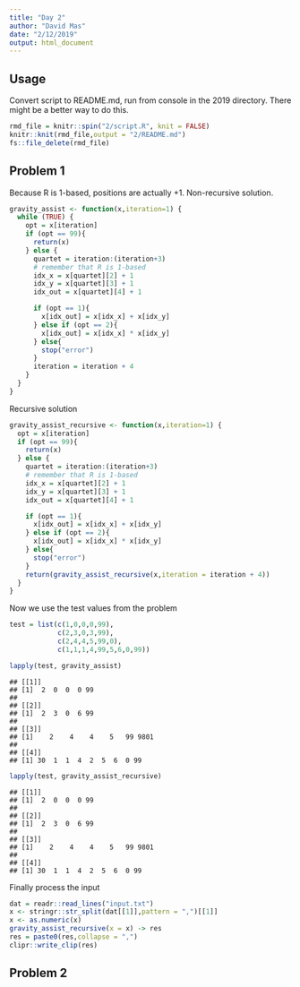 ```yaml
---
title: "Day 2"
author: "David Mas"
date: "2/12/2019"
output: html_document
---
```

## Usage
Convert script to README.md, run from console in the 2019 directory.
There might be a better way to do this.


```r
rmd_file = knitr::spin("2/script.R", knit = FALSE)
knitr::knit(rmd_file,output = "2/README.md")
fs::file_delete(rmd_file)
```

## Problem 1
Because R is 1-based, positions are actually +1.
Non-recursive solution.


```r
gravity_assist <- function(x,iteration=1) {
  while (TRUE) {
    opt = x[iteration]
    if (opt == 99){
      return(x)
    } else {
      quartet = iteration:(iteration+3)
      # remember that R is 1-based
      idx_x = x[quartet][2] + 1
      idx_y = x[quartet][3] + 1
      idx_out = x[quartet][4] + 1

      if (opt == 1){
        x[idx_out] = x[idx_x] + x[idx_y]
      } else if (opt == 2){
        x[idx_out] = x[idx_x] * x[idx_y]
      } else{
        stop("error")
      }
      iteration = iteration + 4
    }
  }
}
```

Recursive solution


```r
gravity_assist_recursive <- function(x,iteration=1) {
  opt = x[iteration]
  if (opt == 99){
    return(x)
  } else {
    quartet = iteration:(iteration+3)
    # remember that R is 1-based
    idx_x = x[quartet][2] + 1
    idx_y = x[quartet][3] + 1
    idx_out = x[quartet][4] + 1

    if (opt == 1){
      x[idx_out] = x[idx_x] + x[idx_y]
    } else if (opt == 2){
      x[idx_out] = x[idx_x] * x[idx_y]
    } else{
      stop("error")
    }
    return(gravity_assist_recursive(x,iteration = iteration + 4))
  }
}
```

Now we use the test values from the problem


```r
test = list(c(1,0,0,0,99),
            c(2,3,0,3,99),
            c(2,4,4,5,99,0),
            c(1,1,1,4,99,5,6,0,99))

lapply(test, gravity_assist)
```

```
## [[1]]
## [1]  2  0  0  0 99
## 
## [[2]]
## [1]  2  3  0  6 99
## 
## [[3]]
## [1]    2    4    4    5   99 9801
## 
## [[4]]
## [1] 30  1  1  4  2  5  6  0 99
```

```r
lapply(test, gravity_assist_recursive)
```

```
## [[1]]
## [1]  2  0  0  0 99
## 
## [[2]]
## [1]  2  3  0  6 99
## 
## [[3]]
## [1]    2    4    4    5   99 9801
## 
## [[4]]
## [1] 30  1  1  4  2  5  6  0 99
```

Finally process the input


```r
dat = readr::read_lines("input.txt")
x <- stringr::str_split(dat[[1]],pattern = ",")[[1]]
x <- as.numeric(x)
gravity_assist_recursive(x = x) -> res
res = paste0(res,collapse = ",")
clipr::write_clip(res)
```

## Problem 2
